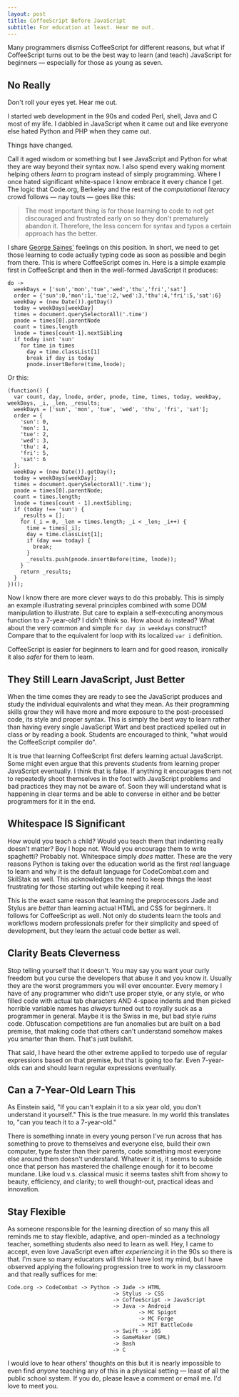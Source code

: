 ```yaml
---
layout: post
title: CoffeeScript Before JavaScript
subtitle: For education at least. Hear me out.
---
```


Many programmers dismiss CoffeeScript for different reasons, but
what if CoffeeScript turns out to be the best way to learn (and
teach) JavaScript for beginners &mdash; especially for those as
young as seven.

## No Really

Don't roll your eyes yet. Hear me out. 

I started web development in the 90s and coded Perl, shell, Java
and C most of my life. I dabbled in JavaScript when it came out and
like everyone else hated Python and PHP when they came out.

Things have changed.

Call it aged wisdom or something but I see JavaScript and Python
for what they are way beyond their syntax now. I also spend every
waking moment helping others *learn* to program instead of simply
programming. Where I once hated significant white-space I know
embrace it every chance I get. The logic that Code.org, Berkeley and the
rest of the *computational literacy* crowd follows
&mdash; nay touts &mdash; goes like this:

> The most important thing is for those learning to code to not get
> discouraged and frustrated early on so they don't prematurely abandon
> it. Therefore, the less concern for syntax and typos a certain
> approach has the better.

I share [George Saines'](http://blog.codecombat.com/3-reasons-why-computational-literacy-is-ruining-coding-education)
feelings on this position. In short, we need to get those learning
to code actually typing code as soon as possible and begin from
there. This is where CoffeeScript comes in. Here is a simple example
first in CoffeeScript and then in the well-formed JavaScript it
produces:

    do -> 
      weekDays = ['sun','mon','tue','wed','thu','fri','sat']
      order = {'sun':0,'mon':1,'tue':2,'wed':3,'thu':4,'fri':5,'sat':6}
      weekDay = (new Date()).getDay()
      today = weekDays[weekDay]
      times = document.querySelectorAll('.time')
      pnode = times[0].parentNode
      count = times.length
      lnode = times[count-1].nextSibling
      if today isnt 'sun'
        for time in times
          day = time.classList[1]
          break if day is today
          pnode.insertBefore(time,lnode);

Or this:

    (function() {
      var count, day, lnode, order, pnode, time, times, today, weekDay, weekDays, _i, _len, _results;
      weekDays = ['sun', 'mon', 'tue', 'wed', 'thu', 'fri', 'sat'];
      order = {
        'sun': 0,
        'mon': 1,
        'tue': 2,
        'wed': 3,
        'thu': 4,
        'fri': 5,
        'sat': 6
      };
      weekDay = (new Date()).getDay();
      today = weekDays[weekDay];
      times = document.querySelectorAll('.time');
      pnode = times[0].parentNode;
      count = times.length;
      lnode = times[count - 1].nextSibling;
      if (today !== 'sun') {
        _results = [];
        for (_i = 0, _len = times.length; _i < _len; _i++) {
          time = times[_i];
          day = time.classList[1];
          if (day === today) {
            break;
          }
          _results.push(pnode.insertBefore(time, lnode));
        }
        return _results;
      }
    })();

Now I know there are more clever ways to do this probably. This is
simply an example illustrating several principles combined with
some DOM manipulation to illustrate. But care to explain a
self-executing anonymous function to a 7-year-old?  I didn't think
so. How about `do` instead?  What about the very common and simple
`for day in weekdays` construct?  Compare that to the equivalent
for loop with its localized `var i` definition.

CoffeeScript is easier for beginners to learn and for good reason,
ironically it also *safer* for them to learn. 

## They Still Learn JavaScript, Just Better

When the time comes they are ready to see the JavaScript produces
and study the individual equivalents and what they mean. As their
programming skills grow they will have more and more exposure to
the post-processed code, its style and proper syntax. This is simply
the best way to learn rather than having every single JavaScript
Wart and best practiced spelled out in class or by reading a book.
Students are encouraged to think, "what would the CoffeeScript
compiler do".

It is true that learning CoffeeScript first defers learning actual
JavaScript. Some might even argue that this prevents students from
learning proper JavaScript eventually. I think that is false. If
anything it encourages them not to repeatedly shoot themselves in
the foot with JavaScript problems and bad practices they may not
be aware of.  Soon they will understand what is happening in clear
terms and be able to converse in either and be better programmers
for it in the end.

## Whitespace IS Significant

How would you teach a child? Would you teach them that indenting
really doesn't matter? Boy I hope not.  Would you encourage them
to write spaghetti? Probably not. Whitespace simply *does* matter.
These are the very reasons Python is taking over the education world
as the first *real* language to learn and why it is the default
language for CodeCombat.com and SkilStak as well. This acknowledges
the need to keep things the least frustrating for those starting
out while keeping it real.

This is the exact same reason that learning the preprocessors Jade
and Stylus are *better* than learning actual HTML and CSS for
beginners. It follows for CoffeeScript as well. Not only do students
learn the tools and workflows modern professionals prefer for their
simplicity and speed of development, but they learn the actual code
better as well.

## Clarity Beats Cleverness

Stop telling yourself that it doesn't. You may say you want your
curly freedom but you curse the developers that abuse it and you
know it.  Usually they are the worst programmers you will ever
encounter.  Every memory I have of any programmer who didn't use
proper style, or any style, or who filled code with actual tab
characters AND 4-space indents and then picked horrible variable
names has *always* turned out to royally suck as a programmer in
general. Maybe it is the Swiss in me, but bad style *ruins* code.
Obfuscation competitions are fun anomalies but are built on a bad
premise, that making code that others can't understand somehow makes
you smarter than them.  That's just bullshit.

That said, I have heard the other extreme applied to torpedo use
of regular expressions based on that premise, but that is going too
far.  Even 7-year-olds can and should learn regular expressions
eventually.

## Can a 7-Year-Old Learn This

As Einstein said, "If you can't explain it to a six year old, you don't
understand it yourself." This is the true measure. In my world this translates to, "can you teach it
to a 7-year-old."

There is something innate in every young person I've run across
that has something to prove to themselves and everyone else, build
their own computer, type faster than their parents, code something
most everyone else around them doesn't understand. Whatever it is,
it seems to subside once that person has mastered the challenge
enough for it to become mundane. Like loud v.s. classical music it
seems tastes shift from showy to beauty, efficiency, and clarity; to well
thought-out, practical ideas and innovation.

## Stay Flexible

As someone responsible for the learning direction of so many this
all reminds me to stay flexible, adaptive, and open-minded as a
technology teacher, something students also need to learn as well.
Hey, I came to accept, even love JavaScript even after *experiencing*
it in the 90s so there is that.  I'm sure so many educators will
think I have lost my mind, but I have observed applying the following
progression tree to work in my classroom and that really suffices
for me:

    Code.org -> CodeCombat -> Python -> Jade -> HTML
                                     -> Stylus -> CSS
                                     -> CoffeeScript -> JavaScript
                                     -> Java -> Android
                                             -> MC Spigot
                                             -> MC Forge
                                             -> MIT BattleCode
                                     -> Swift -> iOS
                                     -> GameMaker (GML)
                                     -> Bash
                                     -> C

I would love to hear others' thoughts on this but it is nearly
impossible to even find *anyone* teaching any of this in a physical
setting &mdash; least of all the public school system. If you do, please
leave a comment or email me. I'd love to meet you.
